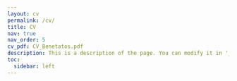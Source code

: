 ```yaml
---
layout: cv
permalink: /cv/
title: CV
nav: true
nav_order: 5
cv_pdf: CV_Benetatos.pdf
description: This is a description of the page. You can modify it in '_pages/cv.md'. You can also change or remove the top pdf download button.
toc:
  sidebar: left
---
```

